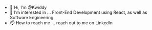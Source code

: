 - 👋 Hi, I’m @Kwiddy
- 👀 I’m interested in ... Front-End Development using React, as well as Software Engineering
- 📫 How to reach me ... reach out to me on LinkedIn

<!---
Kwiddy/Kwiddy is a ✨ special ✨ repository because its `README.md` (this file) appears on your GitHub profile.
You can click the Preview link to take a look at your changes.
--->
